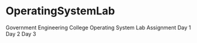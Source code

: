 # OperatingSystemLab
Government Engineering College Operating System Lab Assignment 
Day 1
Day 2
Day 3
